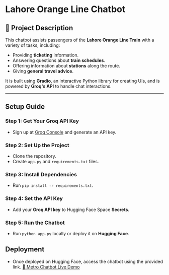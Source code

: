 # Lahore Orange Line Chatbot

## 📜 Project Description

This chatbot assists passengers of the **Lahore Orange Line Train** with a variety of tasks, including:
- Providing **ticketing** information.
- Answering questions about **train schedules**.
- Offering information about **stations** along the route.
- Giving **general travel advice**.

It is built using **Gradio**, an interactive Python library for creating UIs, and is powered by **Groq's API** to handle chat interactions.

---

## Setup Guide

### Step 1: Get Your Groq API Key
- Sign up at [Groq Console](https://console.groq.com) and generate an API key.

### Step 2: Set Up the Project
- Clone the repository.
- Create `app.py` and `requirements.txt` files.

### Step 3: Install Dependencies
- Run `pip install -r requirements.txt`.

### Step 4: Set the API Key
- Add your **Groq API key** to Hugging Face Space **Secrets**.

### Step 5: Run the Chatbot
- Run `python app.py` locally or deploy it on **Hugging Face**.

## Deployment
- Once deployed on Hugging Face, access the chatbot using the provided link.
 [🚀 Metro Chatbot Live Demo](https://huggingface.co/spaces/zaneehaafzal/Metro_chatbot)
